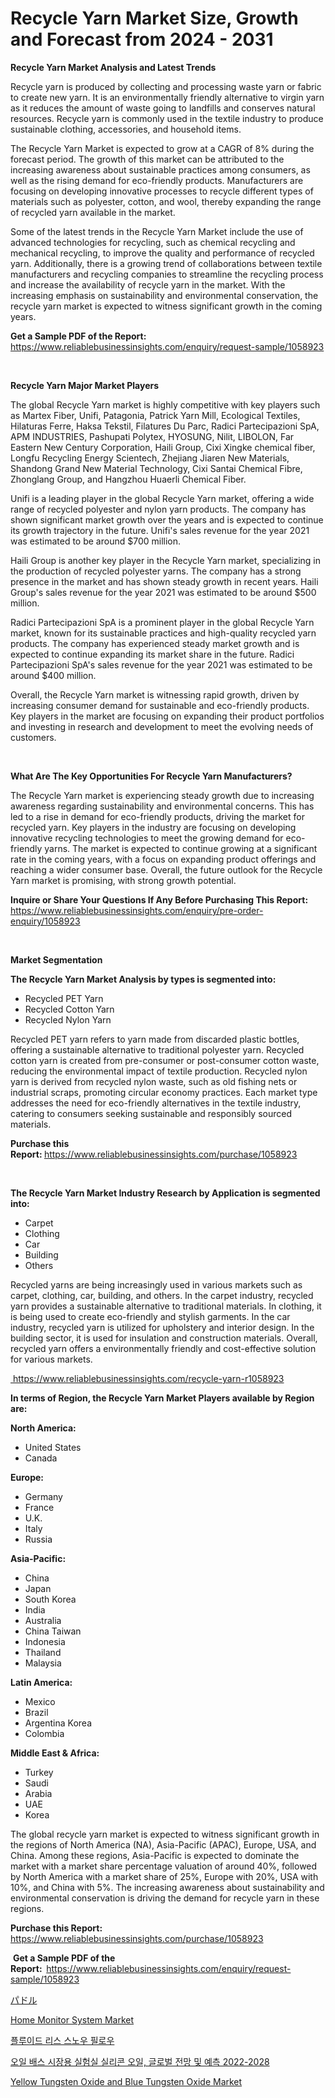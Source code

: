<p><h1>Recycle Yarn Market Size, Growth and Forecast from 2024 - 2031</h1></p><p><strong>Recycle Yarn Market Analysis and Latest Trends</strong></p>
<p><p>Recycle yarn is produced by collecting and processing waste yarn or fabric to create new yarn. It is an environmentally friendly alternative to virgin yarn as it reduces the amount of waste going to landfills and conserves natural resources. Recycle yarn is commonly used in the textile industry to produce sustainable clothing, accessories, and household items.</p><p>The Recycle Yarn Market is expected to grow at a CAGR of 8% during the forecast period. The growth of this market can be attributed to the increasing awareness about sustainable practices among consumers, as well as the rising demand for eco-friendly products. Manufacturers are focusing on developing innovative processes to recycle different types of materials such as polyester, cotton, and wool, thereby expanding the range of recycled yarn available in the market.</p><p>Some of the latest trends in the Recycle Yarn Market include the use of advanced technologies for recycling, such as chemical recycling and mechanical recycling, to improve the quality and performance of recycled yarn. Additionally, there is a growing trend of collaborations between textile manufacturers and recycling companies to streamline the recycling process and increase the availability of recycle yarn in the market. With the increasing emphasis on sustainability and environmental conservation, the recycle yarn market is expected to witness significant growth in the coming years.</p></p>
<p><strong>Get a Sample PDF of the Report:&nbsp;</strong> <a href="https://www.reliablebusinessinsights.com/enquiry/request-sample/1058923">https://www.reliablebusinessinsights.com/enquiry/request-sample/1058923</a></p>
<p>&nbsp;</p>
<p><strong>Recycle Yarn Major Market Players</strong></p>
<p><p>The global Recycle Yarn market is highly competitive with key players such as Martex Fiber, Unifi, Patagonia, Patrick Yarn Mill, Ecological Textiles, Hilaturas Ferre, Haksa Tekstil, Filatures Du Parc, Radici Partecipazioni SpA, APM INDUSTRIES, Pashupati Polytex, HYOSUNG, Nilit, LIBOLON, Far Eastern New Century Corporation, Haili Group, Cixi Xingke chemical fiber, Longfu Recycling Energy Scientech, Zhejiang Jiaren New Materials, Shandong Grand New Material Technology, Cixi Santai Chemical Fibre, Zhonglang Group, and Hangzhou Huaerli Chemical Fiber.</p><p>Unifi is a leading player in the global Recycle Yarn market, offering a wide range of recycled polyester and nylon yarn products. The company has shown significant market growth over the years and is expected to continue its growth trajectory in the future. Unifi's sales revenue for the year 2021 was estimated to be around $700 million.</p><p>Haili Group is another key player in the Recycle Yarn market, specializing in the production of recycled polyester yarns. The company has a strong presence in the market and has shown steady growth in recent years. Haili Group's sales revenue for the year 2021 was estimated to be around $500 million.</p><p>Radici Partecipazioni SpA is a prominent player in the global Recycle Yarn market, known for its sustainable practices and high-quality recycled yarn products. The company has experienced steady market growth and is expected to continue expanding its market share in the future. Radici Partecipazioni SpA's sales revenue for the year 2021 was estimated to be around $400 million.</p><p>Overall, the Recycle Yarn market is witnessing rapid growth, driven by increasing consumer demand for sustainable and eco-friendly products. Key players in the market are focusing on expanding their product portfolios and investing in research and development to meet the evolving needs of customers.</p></p>
<p>&nbsp;</p>
<p><strong>What Are The Key Opportunities For Recycle Yarn Manufacturers?</strong></p>
<p><p>The Recycle Yarn market is experiencing steady growth due to increasing awareness regarding sustainability and environmental concerns. This has led to a rise in demand for eco-friendly products, driving the market for recycled yarn. Key players in the industry are focusing on developing innovative recycling technologies to meet the growing demand for eco-friendly yarns. The market is expected to continue growing at a significant rate in the coming years, with a focus on expanding product offerings and reaching a wider consumer base. Overall, the future outlook for the Recycle Yarn market is promising, with strong growth potential.</p></p>
<p><strong>Inquire or Share Your Questions If Any Before Purchasing This Report:</strong> <a href="https://www.reliablebusinessinsights.com/enquiry/pre-order-enquiry/1058923">https://www.reliablebusinessinsights.com/enquiry/pre-order-enquiry/1058923</a></p>
<p>&nbsp;</p>
<p><strong>Market Segmentation</strong></p>
<p><strong>The Recycle Yarn Market Analysis by types is segmented into:</strong></p>
<p><ul><li>Recycled PET Yarn</li><li>Recycled Cotton Yarn</li><li>Recycled Nylon Yarn</li></ul></p>
<p><p>Recycled PET yarn refers to yarn made from discarded plastic bottles, offering a sustainable alternative to traditional polyester yarn. Recycled cotton yarn is created from pre-consumer or post-consumer cotton waste, reducing the environmental impact of textile production. Recycled nylon yarn is derived from recycled nylon waste, such as old fishing nets or industrial scraps, promoting circular economy practices. Each market type addresses the need for eco-friendly alternatives in the textile industry, catering to consumers seeking sustainable and responsibly sourced materials.</p></p>
<p><strong>Purchase this Report:&nbsp;</strong><a href="https://www.reliablebusinessinsights.com/purchase/1058923">https://www.reliablebusinessinsights.com/purchase/1058923</a></p>
<p>&nbsp;</p>
<p><strong>The Recycle Yarn Market Industry Research by Application is segmented into:</strong></p>
<p><ul><li>Carpet</li><li>Clothing</li><li>Car</li><li>Building</li><li>Others</li></ul></p>
<p><p>Recycled yarns are being increasingly used in various markets such as carpet, clothing, car, building, and others. In the carpet industry, recycled yarn provides a sustainable alternative to traditional materials. In clothing, it is being used to create eco-friendly and stylish garments. In the car industry, recycled yarn is utilized for upholstery and interior design. In the building sector, it is used for insulation and construction materials. Overall, recycled yarn offers a environmentally friendly and cost-effective solution for various markets.</p></p>
<p><a href="https://www.reliablebusinessinsights.com/recycle-yarn-r1058923">&nbsp;https://www.reliablebusinessinsights.com/recycle-yarn-r1058923</a></p>
<p><strong>In terms of Region, the Recycle Yarn Market Players available by Region are:</strong></p>
<p>
    <p> <strong> North America: </strong>
        <ul>
            <li>United States</li>
            <li>Canada</li>
        </ul>
        </p> 
    <p> <strong> Europe: </strong>
        <ul>
            <li>Germany</li>
            <li>France</li>
            <li>U.K.</li>
            <li>Italy</li>
            <li>Russia</li>
        </ul>
        </p> 
    <p> <strong> Asia-Pacific: </strong>
        <ul>
            <li>China</li>
            <li>Japan</li>
            <li>South Korea</li>
            <li>India</li>
            <li>Australia</li>
            <li>China Taiwan</li>
            <li>Indonesia</li>
            <li>Thailand</li>
            <li>Malaysia</li>
        </ul>
        </p> 
    <p> <strong> Latin America: </strong>
        <ul>
            <li>Mexico</li>
            <li>Brazil</li>
            <li>Argentina Korea</li>
            <li>Colombia</li>
        </ul>
        </p> 
    <p> <strong> Middle East & Africa: </strong>
        <ul>
            <li>Turkey</li>
            <li>Saudi</li>
            <li>Arabia</li>
            <li>UAE</li>
            <li>Korea</li>
        </ul>
    </p>
    </p>
<p><p>The global recycle yarn market is expected to witness significant growth in the regions of North America (NA), Asia-Pacific (APAC), Europe, USA, and China. Among these regions, Asia-Pacific is expected to dominate the market with a market share percentage valuation of around 40%, followed by North America with a market share of 25%, Europe with 20%, USA with 10%, and China with 5%. The increasing awareness about sustainability and environmental conservation is driving the demand for recycle yarn in these regions.</p></p>
<p><strong>Purchase this Report: </strong><a href="https://www.reliablebusinessinsights.com/purchase/1058923">https://www.reliablebusinessinsights.com/purchase/1058923</a></p>
<p>&nbsp;<strong>Get a Sample PDF of the Report:&nbsp;&nbsp;</strong><a href="https://www.reliablebusinessinsights.com/enquiry/request-sample/1058923">https://www.reliablebusinessinsights.com/enquiry/request-sample/1058923</a></p>
<p><strong></strong></p>
<p><p><a href="https://medium.com/@harmonybogan1944/%E3%83%91%E3%83%89%E3%83%AB%E5%B8%82%E5%A0%B4-%E7%AB%B6%E4%BA%89%E5%88%86%E6%9E%90-%E5%B8%82%E5%A0%B4%E5%8B%95%E5%90%91-2031%E5%B9%B4%E3%81%BE%E3%81%A7%E3%81%AE%E4%BA%88%E6%B8%AC-bf4cad0f5817">パドル</a></p><p><a href="https://github.com/ayamsauke86/Market-Research-Report-List-1/blob/main/home-monitor-system-market.md">Home Monitor System Market</a></p><p><a href="https://medium.com/@jomosley1999/%EC%9C%A0%EC%B2%B4-%EC%97%86%EB%8A%94-%EB%88%88-%EB%B2%A0%EA%B0%9C-%EC%8B%9C%EC%9E%A5-2031%EB%85%84%EA%B9%8C%EC%A7%80%EC%9D%98-%ED%8A%B8%EB%A0%8C%EB%93%9C-%EC%98%88%EC%B8%A1-%EB%B0%8F-%EA%B2%BD%EC%9F%81-%EB%B6%84%EC%84%9D-68eba2fe848f">플루이드 리스 스노우 필로우</a></p><p><a href="https://github.com/wallacBahrtyinger567686/Market-Research-Report-List-2/blob/main/5020959131227.md">오일 배스 시장용 실험실 실리콘 오일, 글로벌 전망 및 예측 2022-2028</a></p><p><a href="https://github.com/airdrophunter675/Market-Research-Report-List-1/blob/main/yellow-tungsten-oxide-and-blue-tungsten-oxide-market.md">Yellow Tungsten Oxide and Blue Tungsten Oxide Market</a></p></p>